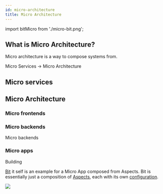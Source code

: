 ```yaml
---
id: micro-architecture
title: Micro Architecture
---
```


import bitMicro from './micro-bit.png';

## What is Micro Architecture?

Micro architecture is a way to compose systems from.


Micro Services -> Micro Architecture
## Micro services


## Micro Architecture


### Micro frontends


### Micro backends
Micro backends 


### Micro apps
Building 

[Bit](/) it self is an example for a Micro App composed from Aspects. Bit is essentially just a composition of [Aspects](extending-bit/aspect), each with its own [configuration](extending-bit/config).


<img src={bitMicro} />

